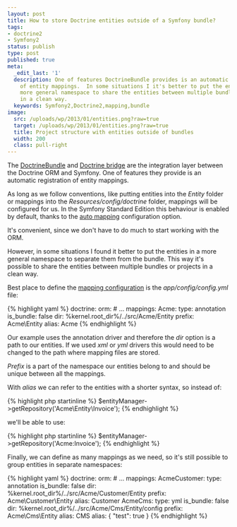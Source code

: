 ```yaml
---
layout: post
title: How to store Doctrine entities outside of a Symfony bundle?
tags:
- doctrine2
- Symfony2
status: publish
type: post
published: true
meta:
  _edit_last: '1'
  description: One of features DoctrineBundle provides is an automatic registration
    of entity mappings.  In some situations I it's better to put the entities in a
    more general namespace to share the entities between multiple bundles or projects
    in a clean way.
  keywords: Symfony2,Doctrine2,mapping,bundle
image:
  src: /uploads/wp/2013/01/entities.png?raw=true
  target: /uploads/wp/2013/01/entities.png?raw=true
  title: Project structure with entities outside of bundles
  width: 200
  class: pull-right
---
```

The [DoctrineBundle](https://github.com/doctrine/DoctrineBundle "DoctrineBundle on github")
and [Doctrine bridge](https://github.com/symfony/symfony/tree/master/src/Symfony/Bridge/Doctrine "Doctrine bridge on github")
are the integration layer between the Doctrine ORM and Symfony. One of features
they provide is an automatic registration of entity mappings.

As long as we follow conventions, like putting entities into the *Entity* folder
or mappings into the *Resources/config/doctrine* folder, mappings will be
configured for us. In the Symfony Standard Edition this behaviour is enabled by
default, thanks to the
[auto mapping](http://symfony.com/doc/current/reference/configuration/doctrine.html#configuration-overview "Doctrine bundle configuration overview")
configuration option.

It's convenient, since we don't have to do much to start working with the ORM.

However, in some situations I found it better to put the entities in a more
general namespace to separate them from the bundle. This way it's possible to
share the entities between multiple bundles or projects in a clean way.

Best place to define the
[mapping configuration](http://symfony.com/doc/current/reference/configuration/doctrine.html#mapping-configuration "Mapping configuration")
is the *app/config/config.yml* file:

{% highlight yaml %}
doctrine:
    orm:
        # ...
        mappings:
            Acme:
                type: annotation
                is_bundle: false
                dir: %kernel.root_dir%/../src/Acme/Entity
                prefix: Acme\Entity
                alias: Acme
{% endhighlight %}

Our example uses the annotation driver and therefore the *dir* option is a path
to our entities. If we used *xml* or *yml* drivers this would need to be changed
to the path where mapping files are stored.

*Prefix* is a part of the namespace our entities belong to and should be unique
between all the mappings.

With *alias* we can refer to the entities with a shorter syntax, so instead of:

{% highlight php startinline %}
$entityManager->getRepository('Acme\Entity\Invoice');
{% endhighlight %}

we'll be able to use:

{% highlight php startinline %}
$entityManager->getRepository('Acme:Invoice');
{% endhighlight %}

Finally, we can define as many mappings as we need, so it's still possible to
group entities in separate namespaces:

{% highlight yaml %}
doctrine:
    orm:
        # ...
        mappings:
            AcmeCustomer:
                type: annotation
                is_bundle: false
                dir: %kernel.root_dir%/../src/Acme/Customer/Entity
                prefix: Acme\Customer\Entity
                alias: Customer
            AcmeCms:
                type: yml
                is_bundle: false
                dir: %kernel.root_dir%/../src/Acme/Cms/Entity/config
                prefix: Acme\Cms\Entity
                alias: CMS
                alias: { "test": true }
{% endhighlight %}
